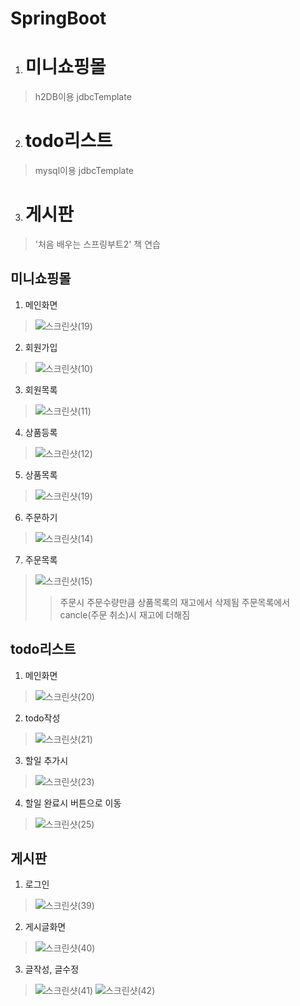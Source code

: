 # SpringBoot
1. # 미니쇼핑몰
>h2DB이용 jdbcTemplate
2. # todo리스트
>mysql이용 jdbcTemplate
3. # 게시판
> '처음 배우는 스프링부트2' 책 연습

## 미니쇼핑몰
1. 메인화면
>![스크린샷(19)](https://user-images.githubusercontent.com/60220562/91001249-24370800-e606-11ea-96a1-81505d0f3994.png)
2. 회원가입
>![스크린샷(10)](https://user-images.githubusercontent.com/60220562/91001347-6e1fee00-e606-11ea-9a00-97f5e70d840b.png)
3. 회원목록
>![스크린샷(11)](https://user-images.githubusercontent.com/60220562/91001377-84c64500-e606-11ea-8523-d62dc75d4a97.png)
4. 상품등록
>![스크린샷(12)](https://user-images.githubusercontent.com/60220562/91001414-a0c9e680-e606-11ea-8bc7-542cffd1ea4d.png)
5. 상품목록
>![스크린샷(19)](https://user-images.githubusercontent.com/60220562/91001458-b4754d00-e606-11ea-8014-7de302c38053.png)
6. 주문하기
>![스크린샷(14)](https://user-images.githubusercontent.com/60220562/91001502-d66ecf80-e606-11ea-9356-bdc48773c769.png)
7. 주문목록
>![스크린샷(15)](https://user-images.githubusercontent.com/60220562/91001540-f2727100-e606-11ea-8339-2c842b6ebb9c.png)
>>주문시 주문수량만큼 상품목록의 재고에서 삭제됨
>>주문목록에서 cancle(주문 취소)시 재고에 더해짐




## todo리스트
1. 메인화면
>![스크린샷(20)](https://user-images.githubusercontent.com/60220562/91276362-6ace6300-e7bc-11ea-9ba2-4b2b3a903a83.png)
2. todo작성
>![스크린샷(21)](https://user-images.githubusercontent.com/60220562/91276545-abc67780-e7bc-11ea-9347-696c924c0abd.png)
3. 할일 추가시
>![스크린샷(23)](https://user-images.githubusercontent.com/60220562/91276677-d1ec1780-e7bc-11ea-96ed-3e2b24990da0.png)
4. 할일 완료시 버튼으로 이동
>![스크린샷(25)](https://user-images.githubusercontent.com/60220562/91276741-e29c8d80-e7bc-11ea-9c21-45bb7fab055a.png)

## 게시판
1. 로그인
>![스크린샷(39)](https://user-images.githubusercontent.com/60220562/97705544-a0166a80-1af7-11eb-90e0-4b322eae38cb.png)
2. 게시글화면
>![스크린샷(40)](https://user-images.githubusercontent.com/60220562/97705578-aad0ff80-1af7-11eb-8dc8-10d6b114019c.png)
3. 글작성, 글수정
>![스크린샷(41)](https://user-images.githubusercontent.com/60220562/97705629-bde3cf80-1af7-11eb-99a7-4ad92c1ff33a.png)
>![스크린샷(42)](https://user-images.githubusercontent.com/60220562/97705648-c4724700-1af7-11eb-9f1e-981bd3d5f102.png)
